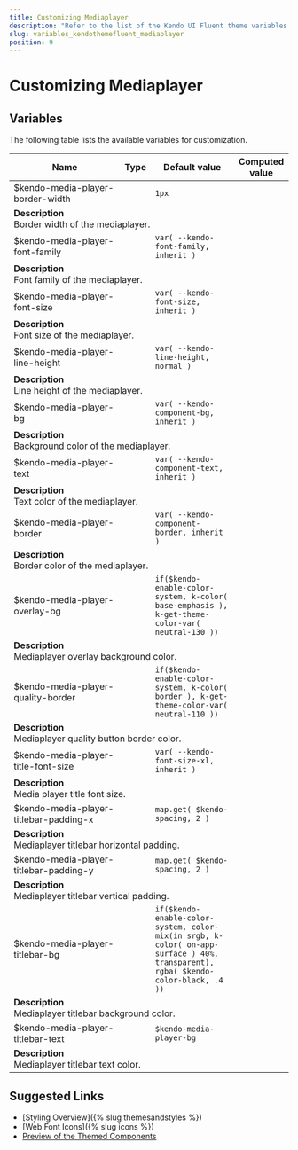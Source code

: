 ```yaml
---
title: Customizing Mediaplayer
description: "Refer to the list of the Kendo UI Fluent theme variables available for customization."
slug: variables_kendothemefluent_mediaplayer
position: 9
---
```


# Customizing Mediaplayer

## Variables

The following table lists the available variables for customization.

<table class="theme-variables">
    <colgroup>
    <col style="width: 200px; white-space:nowrap;" />
    <col />
    <col />
    <col />
</colgroup>
<thead>
    <tr>
        <th>Name</th>
        <th>Type</th>
        <th>Default value</th>
        <th>Computed value</th>
    </tr>
</thead>
<tbody>
        <tr>
    <td>$kendo-media-player-border-width</td>
    <td></td>
    <td><code>1px</code></td>
    <td></td>
</tr>
<tr>
    <td colspan="4" class="theme-variables-description-container"><div><b>Description</b><div class="theme-variables-description">Border width of the mediaplayer.</div></div>
    </td>
</tr>
<tr>
    <td>$kendo-media-player-font-family</td>
    <td></td>
    <td><code>var( --kendo-font-family, inherit )</code></td>
    <td></td>
</tr>
<tr>
    <td colspan="4" class="theme-variables-description-container"><div><b>Description</b><div class="theme-variables-description">Font family of the mediaplayer.</div></div>
    </td>
</tr>
<tr>
    <td>$kendo-media-player-font-size</td>
    <td></td>
    <td><code>var( --kendo-font-size, inherit )</code></td>
    <td></td>
</tr>
<tr>
    <td colspan="4" class="theme-variables-description-container"><div><b>Description</b><div class="theme-variables-description">Font size of the mediaplayer.</div></div>
    </td>
</tr>
<tr>
    <td>$kendo-media-player-line-height</td>
    <td></td>
    <td><code>var( --kendo-line-height, normal )</code></td>
    <td></td>
</tr>
<tr>
    <td colspan="4" class="theme-variables-description-container"><div><b>Description</b><div class="theme-variables-description">Line height of the mediaplayer.</div></div>
    </td>
</tr>
<tr>
    <td>$kendo-media-player-bg</td>
    <td></td>
    <td><code>var( --kendo-component-bg, inherit )</code></td>
    <td></td>
</tr>
<tr>
    <td colspan="4" class="theme-variables-description-container"><div><b>Description</b><div class="theme-variables-description">Background color of the mediaplayer.</div></div>
    </td>
</tr>
<tr>
    <td>$kendo-media-player-text</td>
    <td></td>
    <td><code>var( --kendo-component-text, inherit )</code></td>
    <td></td>
</tr>
<tr>
    <td colspan="4" class="theme-variables-description-container"><div><b>Description</b><div class="theme-variables-description">Text color of the mediaplayer.</div></div>
    </td>
</tr>
<tr>
    <td>$kendo-media-player-border</td>
    <td></td>
    <td><code>var( --kendo-component-border, inherit )</code></td>
    <td></td>
</tr>
<tr>
    <td colspan="4" class="theme-variables-description-container"><div><b>Description</b><div class="theme-variables-description">Border color of the mediaplayer.</div></div>
    </td>
</tr>
<tr>
    <td>$kendo-media-player-overlay-bg</td>
    <td></td>
    <td><code>if($kendo-enable-color-system, k-color( base-emphasis ), k-get-theme-color-var( neutral-130 ))</code></td>
    <td></td>
</tr>
<tr>
    <td colspan="4" class="theme-variables-description-container"><div><b>Description</b><div class="theme-variables-description">Mediaplayer overlay background color.</div></div>
    </td>
</tr>
<tr>
    <td>$kendo-media-player-quality-border</td>
    <td></td>
    <td><code>if($kendo-enable-color-system, k-color( border ), k-get-theme-color-var( neutral-110 ))</code></td>
    <td></td>
</tr>
<tr>
    <td colspan="4" class="theme-variables-description-container"><div><b>Description</b><div class="theme-variables-description">Mediaplayer quality button border color.</div></div>
    </td>
</tr>
<tr>
    <td>$kendo-media-player-title-font-size</td>
    <td></td>
    <td><code>var( --kendo-font-size-xl, inherit )</code></td>
    <td></td>
</tr>
<tr>
    <td colspan="4" class="theme-variables-description-container"><div><b>Description</b><div class="theme-variables-description">Media player title font size.</div></div>
    </td>
</tr>
<tr>
    <td>$kendo-media-player-titlebar-padding-x</td>
    <td></td>
    <td><code>map.get( $kendo-spacing, 2 )</code></td>
    <td></td>
</tr>
<tr>
    <td colspan="4" class="theme-variables-description-container"><div><b>Description</b><div class="theme-variables-description">Mediaplayer titlebar horizontal padding.</div></div>
    </td>
</tr>
<tr>
    <td>$kendo-media-player-titlebar-padding-y</td>
    <td></td>
    <td><code>map.get( $kendo-spacing, 2 )</code></td>
    <td></td>
</tr>
<tr>
    <td colspan="4" class="theme-variables-description-container"><div><b>Description</b><div class="theme-variables-description">Mediaplayer titlebar vertical padding.</div></div>
    </td>
</tr>
<tr>
    <td>$kendo-media-player-titlebar-bg</td>
    <td></td>
    <td><code>if($kendo-enable-color-system, color-mix(in srgb, k-color( on-app-surface ) 40%, transparent), rgba( $kendo-color-black, .4 ))</code></td>
    <td></td>
</tr>
<tr>
    <td colspan="4" class="theme-variables-description-container"><div><b>Description</b><div class="theme-variables-description">Mediaplayer titlebar background color.</div></div>
    </td>
</tr>
<tr>
    <td>$kendo-media-player-titlebar-text</td>
    <td></td>
    <td><code>$kendo-media-player-bg</code></td>
    <td></td>
</tr>
<tr>
    <td colspan="4" class="theme-variables-description-container"><div><b>Description</b><div class="theme-variables-description">Mediaplayer titlebar text color.</div></div>
    </td>
</tr>
</tbody>
</table>

## Suggested Links

* [Styling Overview]({% slug themesandstyles %})
* [Web Font Icons]({% slug icons %})
* [Preview of the Themed Components](../)

